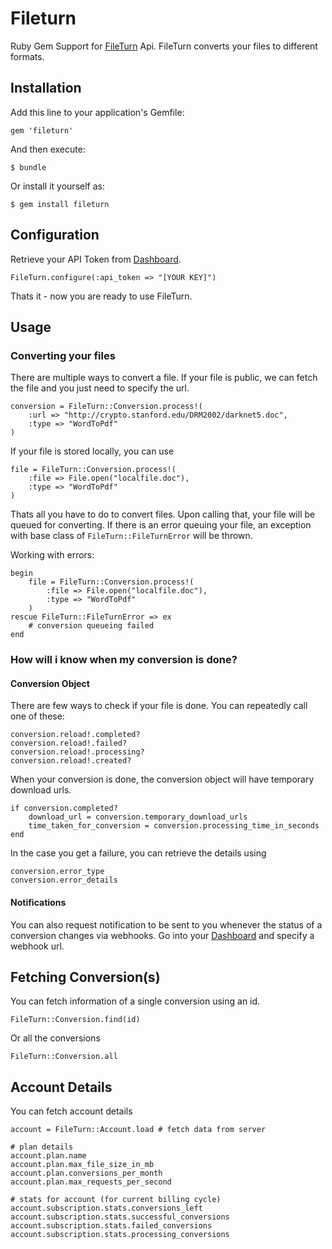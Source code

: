 # Fileturn

Ruby Gem Support for [FileTurn](https://fileturn.net/) Api. FileTurn converts your files to different formats. 

## Installation

Add this line to your application's Gemfile:

    gem 'fileturn'

And then execute:

    $ bundle

Or install it yourself as:

    $ gem install fileturn

## Configuration

Retrieve your API Token from [Dashboard](https://fileturn.net/dashboard/api_token).

	FileTurn.configure(:api_token => "[YOUR KEY]")
	
Thats it - now you are ready to use FileTurn.

## Usage

### Converting your files

There are multiple ways to convert a file. If your file is public, we can fetch the file and you just need to specify the url. 

	conversion = FileTurn::Conversion.process!(
		:url => "http://crypto.stanford.edu/DRM2002/darknet5.doc",
		:type => "WordToPdf"
	)

If your file is stored locally, you can use

	file = FileTurn::Conversion.process!(
		:file => File.open("localfile.doc"),
		:type => "WordToPdf"
	)

Thats all you have to do to convert files. Upon calling that, your file will be queued for converting. If there is an error queuing your file, an exception with base class of `FileTurn::FileTurnError` will be thrown. 

Working with errors:

	begin
		file = FileTurn::Conversion.process!(
			:file => File.open("localfile.doc"),
			:type => "WordToPdf"
		)
	rescue FileTurn::FileTurnError => ex
		# conversion queueing failed 
	end

### How will i know when my conversion is done?

#### Conversion Object

There are few ways to check if your file is done. You can repeatedly call one of these:

	conversion.reload!.completed? 
	conversion.reload!.failed?
	conversion.reload!.processing?
	conversion.reload!.created?

When your conversion is done, the conversion object will have temporary download urls.

	if conversion.completed?
		download_url = conversion.temporary_download_urls
		time_taken_for_conversion = conversion.processing_time_in_seconds
	end

In the case you get a failure, you can retrieve the details using

	conversion.error_type
	conversion.error_details

#### Notifications

You can also request notification to be sent to you whenever the status of a conversion changes via webhooks. Go into your [Dashboard](https://fileturn.net/dashboard/notifications) and specify a webhook url. 

## Fetching Conversion(s)

You can fetch information of a single conversion using an id.

	FileTurn::Conversion.find(id)

Or all the conversions
	
	FileTurn::Conversion.all

## Account Details

You can fetch account details 

	account = FileTurn::Account.load # fetch data from server

	# plan details
	account.plan.name
	account.plan.max_file_size_in_mb
	account.plan.conversions_per_month
	account.plan.max_requests_per_second

	# stats for account (for current billing cycle)
	account.subscription.stats.conversions_left
	account.subscription.stats.successful_conversions
	account.subscription.stats.failed_conversions
	account.subscription.stats.processing_conversions

